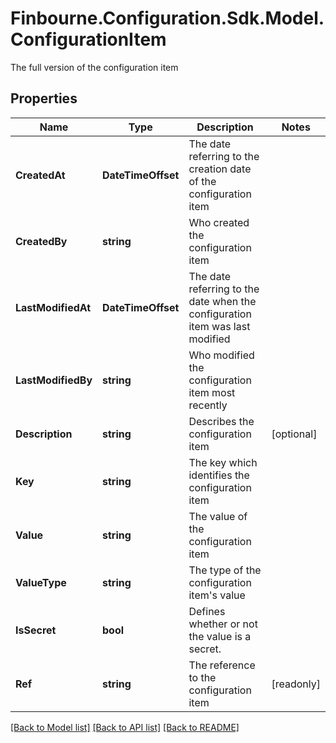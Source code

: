# Finbourne.Configuration.Sdk.Model.ConfigurationItem
The full version of the configuration item

## Properties

Name | Type | Description | Notes
------------ | ------------- | ------------- | -------------
**CreatedAt** | **DateTimeOffset** | The date referring to the creation date of the configuration item | 
**CreatedBy** | **string** | Who created the configuration item | 
**LastModifiedAt** | **DateTimeOffset** | The date referring to the date when the configuration item was last modified | 
**LastModifiedBy** | **string** | Who modified the configuration item most recently | 
**Description** | **string** | Describes the configuration item | [optional] 
**Key** | **string** | The key which identifies the configuration item | 
**Value** | **string** | The value of the configuration item | 
**ValueType** | **string** | The type of the configuration item&#39;s value | 
**IsSecret** | **bool** | Defines whether or not the value is a secret. | 
**Ref** | **string** | The reference to the configuration item | [readonly] 

[[Back to Model list]](../README.md#documentation-for-models) [[Back to API list]](../README.md#documentation-for-api-endpoints) [[Back to README]](../README.md)

